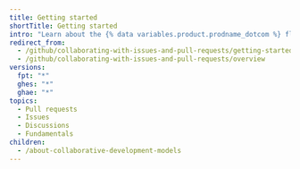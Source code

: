 ```yaml
---
title: Getting started
shortTitle: Getting started
intro: "Learn about the {% data variables.product.prodname_dotcom %} flow and different ways to collaborate on and discuss your projects."
redirect_from:
  - /github/collaborating-with-issues-and-pull-requests/getting-started/
  - /github/collaborating-with-issues-and-pull-requests/overview
versions:
  fpt: "*"
  ghes: "*"
  ghae: "*"
topics:
  - Pull requests
  - Issues
  - Discussions
  - Fundamentals
children:
  - /about-collaborative-development-models
---
```


